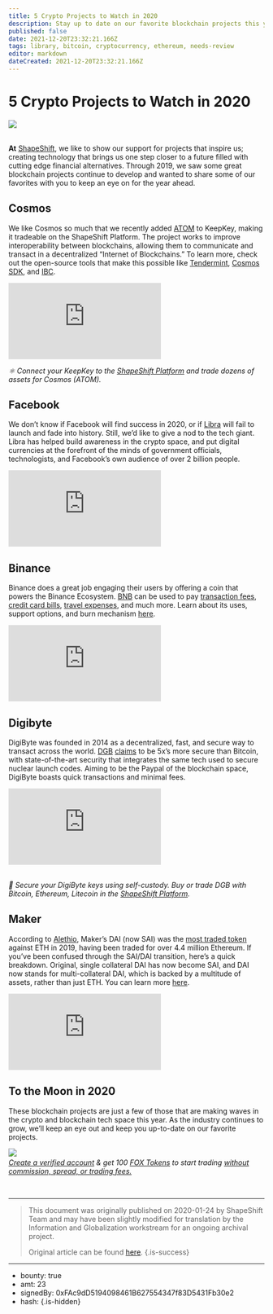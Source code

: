 ```yaml
---
title: 5 Crypto Projects to Watch in 2020
description: Stay up to date on our favorite blockchain projects this year.
published: false
date: 2021-12-20T23:32:21.166Z
tags: library, bitcoin, cryptocurrency, ethereum, needs-review
editor: markdown
dateCreated: 2021-12-20T23:32:21.166Z
---
```


# 5 Crypto Projects to Watch in 2020

![](https://assets.website-files.com/5e9a09610b7dce71f87f7f17/5e9a22ca12c3903023650da5_5e9953b271acf534dc3f373d_1_oRX47s4cTsNRC3DPaflfOA.png)

**<br/>At** [ShapeShift](http://shapeshift.com/?utm_source=social&utm_medium=medium&utm_campaign=shapeshift_platform&utm_term=cta02), we like to show our support for projects that inspire us; creating technology that brings us one step closer to a future filled with cutting edge financial alternatives. Through 2019, we saw some great blockchain projects continue to develop and wanted to share some of our favorites with you to keep an eye on for the year ahead.

## Cosmos

We like Cosmos so much that we recently added [ATOM](https://coincap.io/assets/cosmos) to KeepKey, making it tradeable on the ShapeShift Platform. The project works to improve interoperability between blockchains, allowing them to communicate and transact in a decentralized “Internet of Blockchains.” To learn more, check out the open-source tools that make this possible like [Tendermint](https://tendermint.com/), [Cosmos SDK](https://tendermint.com/sdk/), and [IBC](https://cosmos.network/ibc/).

<iframe allowfullscreen="" frameborder="0" scrolling="auto" src="https://cdn.embedly.com/widgets/media.html?src=https%3A%2F%2Fwww.youtube.com%2Fembed%2FEb8xkDi_PUg%3Ffeature%3Doembed&amp;display_name=YouTube&amp;url=https%3A%2F%2Fwww.youtube.com%2Fwatch%3Fv%3DEb8xkDi_PUg&amp;image=https%3A%2F%2Fi.ytimg.com%2Fvi%2FEb8xkDi_PUg%2Fhqdefault.jpg&amp;key=a19fcc184b9711e1b4764040d3dc5c07&amp;type=text%2Fhtml&amp;schema=youtube"></iframe>

*⚛️ Connect your KeepKey to the* [*ShapeShift Platform*](http://beta.shapeshift.com/?utm_source=social&utm_medium=medium&utm_campaign=shapeshift_platform&utm_term=cta03) *and trade dozens of assets for Cosmos (ATOM).*

## Facebook

We don’t know if Facebook will find success in 2020, or if [Libra](https://libra.org/en-US/) will fail to launch and fade into history. Still, we’d like to give a nod to the tech giant. Libra has helped build awareness in the crypto space, and put digital currencies at the forefront of the minds of government officials, technologists, and Facebook’s own audience of over 2 billion people.

<iframe allowfullscreen="" frameborder="0" scrolling="auto" src="https://cdn.embedly.com/widgets/media.html?src=https%3A%2F%2Fwww.youtube.com%2Fembed%2FKrfT7QxGbcU%3Ffeature%3Doembed&amp;display_name=YouTube&amp;url=https%3A%2F%2Fwww.youtube.com%2Fwatch%3Fv%3DKrfT7QxGbcU&amp;image=https%3A%2F%2Fi.ytimg.com%2Fvi%2FKrfT7QxGbcU%2Fhqdefault.jpg&amp;key=a19fcc184b9711e1b4764040d3dc5c07&amp;type=text%2Fhtml&amp;schema=youtube"></iframe>

## Binance

Binance does a great job engaging their users by offering a coin that powers the Binance Ecosystem. [BNB](https://coincap.io/assets/binance-coin) can be used to pay [transaction fees](https://www.binance.com/en), [credit card bills](https://crypto.com/en/index.html#), [travel expenses](https://blokt.com/news/binance-invests-2-5-million-in-travelbybit-will-bring-crypto-payments-to-major-airports-globally), and much more. Learn about its uses, support options, and burn mechanism [here](https://www.binance.com/en/use-bnb).

<iframe allowfullscreen="" frameborder="0" scrolling="auto" src="https://cdn.embedly.com/widgets/media.html?src=https%3A%2F%2Fwww.youtube.com%2Fembed%2FX4jle45hMfg%3Ffeature%3Doembed&amp;display_name=YouTube&amp;url=https%3A%2F%2Fwww.youtube.com%2Fwatch%3Fv%3DX4jle45hMfg&amp;image=https%3A%2F%2Fi.ytimg.com%2Fvi%2FX4jle45hMfg%2Fhqdefault.jpg&amp;key=a19fcc184b9711e1b4764040d3dc5c07&amp;type=text%2Fhtml&amp;schema=youtube"></iframe>

## Digibyte

DigiByte was founded in 2014 as a decentralized, fast, and secure way to transact across the world. [DGB](https://coincap.io/assets/digibyte) [claims](https://www.youtube.com/watch?time_continue=91&v=rmDyhKOjNKM&feature=emb_title) to be 5x’s more secure than Bitcoin, with state-of-the-art security that integrates the same tech used to secure nuclear launch codes. Aiming to be the Paypal of the blockchain space, DigiByte boasts quick transactions and minimal fees.

<iframe allowfullscreen="" frameborder="0" scrolling="auto" src="https://cdn.embedly.com/widgets/media.html?src=https%3A%2F%2Fwww.youtube.com%2Fembed%2FrmDyhKOjNKM%3Ffeature%3Doembed&amp;display_name=YouTube&amp;url=https%3A%2F%2Fwww.youtube.com%2Fwatch%3Fv%3DrmDyhKOjNKM&amp;image=https%3A%2F%2Fi.ytimg.com%2Fvi%2FrmDyhKOjNKM%2Fhqdefault.jpg&amp;key=a19fcc184b9711e1b4764040d3dc5c07&amp;type=text%2Fhtml&amp;schema=youtube"></iframe>

*<br/>💙 Secure your DigiByte keys using self-custody. Buy or trade DGB with Bitcoin, Ethereum, Litecoin in the* [*ShapeShift Platform*](http://beta.shapeshift.com/?utm_source=social&utm_medium=medium&utm_campaign=shapeshift_platform&utm_term=cta03)*.*

##  Maker

According to [Alethio](https://aleth.io/), Maker’s DAI (now SAI) was the [most traded token](https://medium.com/alethio/dex-in-the-2019-a-recap-by-numbers-96d506ba1cb8) against ETH in 2019, having been traded for over 4.4 million Ethereum. If you’ve been confused through the SAI/DAI transition, here’s a quick breakdown. Original, single collateral DAI has now become SAI, and DAI now stands for multi-collateral DAI, which is backed by a multitude of assets, rather than just ETH. You can learn more [here](https://defipulse.com/blog/what-is-sai-where-is-my-dai-migrating-to-multi-collateral-dai/).<br/> 

<iframe allowfullscreen="" frameborder="0" scrolling="auto" src="https://cdn.embedly.com/widgets/media.html?src=https%3A%2F%2Fwww.youtube.com%2Fembed%2FGqu9GWcx9Wk%3Ffeature%3Doembed&amp;display_name=YouTube&amp;url=https%3A%2F%2Fwww.youtube.com%2Fwatch%3Fv%3DGqu9GWcx9Wk&amp;image=https%3A%2F%2Fi.ytimg.com%2Fvi%2FGqu9GWcx9Wk%2Fhqdefault.jpg&amp;key=a19fcc184b9711e1b4764040d3dc5c07&amp;type=text%2Fhtml&amp;schema=youtube"></iframe>

## To the Moon in 2020

These blockchain projects are just a few of those that are making waves in the crypto and blockchain tech space this year. As the industry continues to grow, we’ll keep an eye out and keep you up-to-date on our favorite projects.<br/> 

[![](https://assets.website-files.com/5e9a09610b7dce71f87f7f17/5e9a22c95e8c4fc9c99bf871_5e99465a00cd267c22225d32_1*ABIuarek0t40ggfsJql5wA.gif)](http://beta.shapeshift.com)[*<br/>Create a verified account*](https://auth.shapeshift.io/signup) *& get 100* [*FOX Tokens*](https://shapeshift.com/fox-token) *to start trading* [*without commission, spread, or trading fees.*](https://shapeshift.com/free-trading) 

<br/>

---

> This document was originally published on 2020-01-24 by ShapeShift Team and may have been slightly modified for translation by the Information and Globalization workstream for an ongoing archival project.
>
> Original article can be found [here](https://shapeshift.com/library/5-crypto-projects-to-watch-in-2020).
{.is-success}

---

- bounty: true
- amt: 23
- signedBy: 0xFAc9dD5194098461B627554347f83D5431Fb30e2
- hash: 
{.is-hidden}